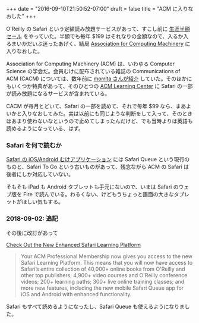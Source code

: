 +++
date = "2016-09-10T21:50:52-07:00"
draft = false
title = "ACM に入りなおした"
+++

O'Reilly の Safari という定額読み放題サービスがあって、すこし前に [生涯半額セール](https://www.safaribooksonline.com/public/summer2016-ns/) をやっていた。半額でも毎年 $199 はそれなりの金額なので、入るか入るまいかだいぶ迷ったあげく、結局 [Association for Computing Machinery](http://www.acm.org/) に入りなおした。

Association for Computing Machinery (ACM) は、いわゆる Computer Science の学会だ。会員むけに配布されている雑誌の Communications of ACM (CACM) については、数年前に [morrita さんが紹介](http://steps.dodgson.org/bn/2010/01/04/) していた。そのほかにもいくつか特典があって、そのひとつの [ACM Learning Center](http://learning.acm.org/) に Safari の一部が読み放題になるサービスが含まれている。

CACM が毎月とどいて、Safari の一部を読めて、それで毎年 $99 なら、まあよいかと入りなおしてみた。実は以前にも同じような判断をして入って、そのときはあまり使わないなというので止めてしまったんだけど、でも当時よりは英語も読めるようになっている、はず。

### Safari を何で読むか

[Safari の iOS/Android むけアプリケーション](https://www.safaribooksonline.com/apps/) には Safari Queue という現行のものと、Safari To Go という古いものがあって、残念ながら ACM の Safari は後者にしか対応していない。

そもそも iPad も Android タブレットも手元にないので、いまは Safari のウェブ版を Fire で読んでいる。わるくない、けどもうちょっと画面の大きなタブレットがほしい気もする。

### 2018-09-02: 追記

その後に改訂があって

[Check Out the New Enhanced Safari Learning Platform](https://www.acm.org/articles/bulletins/2017/june/safari-learning-platform)

> Your ACM Professional Membership now gives you access to the new Safari Learning Platform. This means that you will now have access to Safari’s entire collection of 40,000+ online books from O'Reilly and other top publishers; 4,900+ video courses and O'Reilly conference videos; 200+ learning paths; 300+ live online training classes; and more new features, including the new mobile Safari Queue app for iOS and Android with enhanced functionality.

Safari もすべて読めるようになったし、Safari Queue も使えるようになりました。
